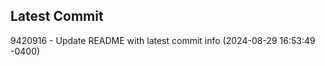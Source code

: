 
## Latest Commit
9420916 - Update README with latest commit info (2024-08-29 16:53:49 -0400) <Yunxi-Zhou>
